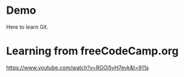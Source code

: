 # Demo
Here to learn Git.

# Learning from freeCodeCamp.org
https://www.youtube.com/watch?v=RGOj5yH7evk&t=911s
